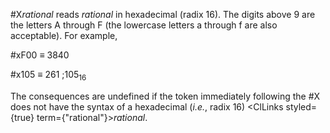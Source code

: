  



#X*rational* reads *rational* in hexadecimal (radix 16). The digits above 9 are the letters A through F (the lowercase letters a through f are also acceptable). For example, 



#xF00 *≡* 3840 



#x105 *≡* 261 ;105<sub>16</sub> 



The consequences are undefined if the token immediately following the #X does not have the syntax of a hexadecimal (*i.e.*, radix 16) <ClLinks styled={true} term={"rational"}><i>rational</i></ClLinks>. 



